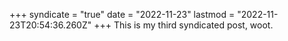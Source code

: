+++
syndicate = "true"
date = "2022-11-23"
lastmod = "2022-11-23T20:54:36.260Z"
+++
This is my third syndicated post, woot.